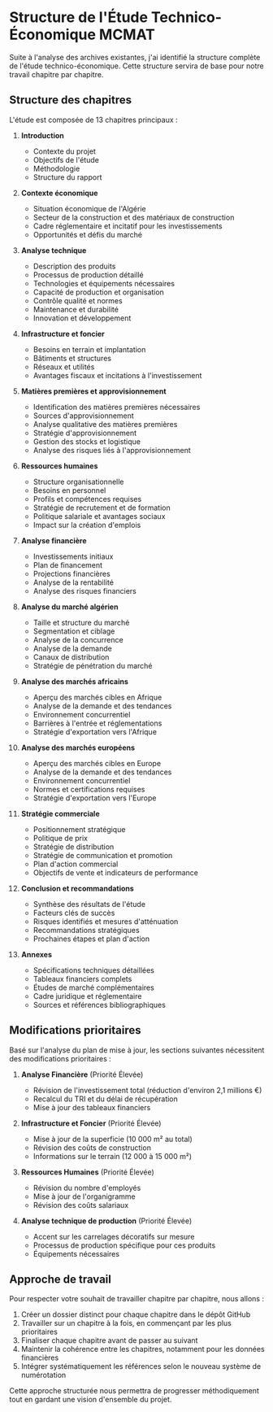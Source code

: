 # Structure de l'Étude Technico-Économique MCMAT

Suite à l'analyse des archives existantes, j'ai identifié la structure complète de l'étude technico-économique. Cette structure servira de base pour notre travail chapitre par chapitre.

## Structure des chapitres

L'étude est composée de 13 chapitres principaux :

1. **Introduction**
   - Contexte du projet
   - Objectifs de l'étude
   - Méthodologie
   - Structure du rapport

2. **Contexte économique**
   - Situation économique de l'Algérie
   - Secteur de la construction et des matériaux de construction
   - Cadre réglementaire et incitatif pour les investissements
   - Opportunités et défis du marché

3. **Analyse technique**
   - Description des produits
   - Processus de production détaillé
   - Technologies et équipements nécessaires
   - Capacité de production et organisation
   - Contrôle qualité et normes
   - Maintenance et durabilité
   - Innovation et développement

4. **Infrastructure et foncier**
   - Besoins en terrain et implantation
   - Bâtiments et structures
   - Réseaux et utilités
   - Avantages fiscaux et incitations à l'investissement

5. **Matières premières et approvisionnement**
   - Identification des matières premières nécessaires
   - Sources d'approvisionnement
   - Analyse qualitative des matières premières
   - Stratégie d'approvisionnement
   - Gestion des stocks et logistique
   - Analyse des risques liés à l'approvisionnement

6. **Ressources humaines**
   - Structure organisationnelle
   - Besoins en personnel
   - Profils et compétences requises
   - Stratégie de recrutement et de formation
   - Politique salariale et avantages sociaux
   - Impact sur la création d'emplois

7. **Analyse financière**
   - Investissements initiaux
   - Plan de financement
   - Projections financières
   - Analyse de la rentabilité
   - Analyse des risques financiers

8. **Analyse du marché algérien**
   - Taille et structure du marché
   - Segmentation et ciblage
   - Analyse de la concurrence
   - Analyse de la demande
   - Canaux de distribution
   - Stratégie de pénétration du marché

9. **Analyse des marchés africains**
   - Aperçu des marchés cibles en Afrique
   - Analyse de la demande et des tendances
   - Environnement concurrentiel
   - Barrières à l'entrée et réglementations
   - Stratégie d'exportation vers l'Afrique

10. **Analyse des marchés européens**
    - Aperçu des marchés cibles en Europe
    - Analyse de la demande et des tendances
    - Environnement concurrentiel
    - Normes et certifications requises
    - Stratégie d'exportation vers l'Europe

11. **Stratégie commerciale**
    - Positionnement stratégique
    - Politique de prix
    - Stratégie de distribution
    - Stratégie de communication et promotion
    - Plan d'action commercial
    - Objectifs de vente et indicateurs de performance

12. **Conclusion et recommandations**
    - Synthèse des résultats de l'étude
    - Facteurs clés de succès
    - Risques identifiés et mesures d'atténuation
    - Recommandations stratégiques
    - Prochaines étapes et plan d'action

13. **Annexes**
    - Spécifications techniques détaillées
    - Tableaux financiers complets
    - Études de marché complémentaires
    - Cadre juridique et réglementaire
    - Sources et références bibliographiques

## Modifications prioritaires

Basé sur l'analyse du plan de mise à jour, les sections suivantes nécessitent des modifications prioritaires :

1. **Analyse Financière** (Priorité Élevée)
   - Révision de l'investissement total (réduction d'environ 2,1 millions €)
   - Recalcul du TRI et du délai de récupération
   - Mise à jour des tableaux financiers

2. **Infrastructure et Foncier** (Priorité Élevée)
   - Mise à jour de la superficie (10 000 m² au total)
   - Révision des coûts de construction
   - Informations sur le terrain (12 000 à 15 000 m²)

3. **Ressources Humaines** (Priorité Élevée)
   - Révision du nombre d'employés
   - Mise à jour de l'organigramme
   - Révision des coûts salariaux

4. **Analyse technique de production** (Priorité Élevée)
   - Accent sur les carrelages décoratifs sur mesure
   - Processus de production spécifique pour ces produits
   - Équipements nécessaires

## Approche de travail

Pour respecter votre souhait de travailler chapitre par chapitre, nous allons :

1. Créer un dossier distinct pour chaque chapitre dans le dépôt GitHub
2. Travailler sur un chapitre à la fois, en commençant par les plus prioritaires
3. Finaliser chaque chapitre avant de passer au suivant
4. Maintenir la cohérence entre les chapitres, notamment pour les données financières
5. Intégrer systématiquement les références selon le nouveau système de numérotation

Cette approche structurée nous permettra de progresser méthodiquement tout en gardant une vision d'ensemble du projet.
